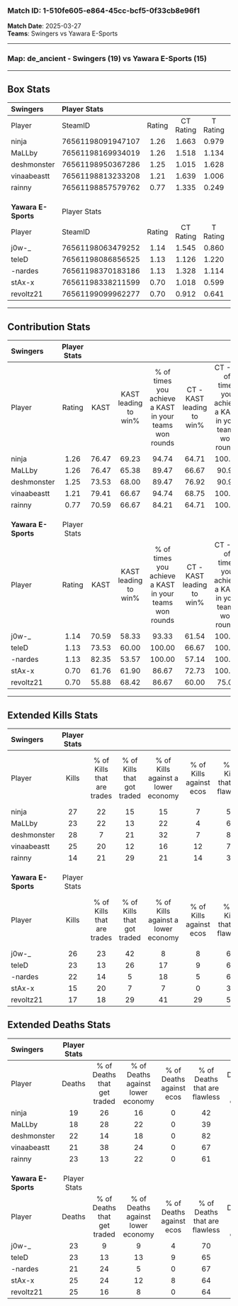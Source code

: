 ### Match ID: 1-510fe605-e864-45cc-bcf5-0f33cb8e96f1  
**Match Date**: 2025-03-27  
**Teams**: Swingers vs Yawara E-Sports  

---  

### **Map**: de_ancient - Swingers (19) vs Yawara E-Sports (15)  
---  

## Box Stats  

| **Swingers**        | Player Stats      |        |           |          |       |      |       |         |        |      |     |
| :- | :- | :-: | :-: | :-: | :-: | :-: | :-: | :-: | :-: | :-: | :-: |
| Player              | SteamID           | Rating | CT Rating | T Rating | KAST  | ADR  | Kills | Assists | Deaths | K/D  | HS% |
| ninja               | 76561198091947107 |  1.26  |   1.663   |  0.979   | 76.47 | 73.7 |  27   |    6    |   19   | 1.42 | 44  |
| MaLLby              | 76561198169934019 |  1.26  |   1.518   |  1.134   | 76.47 | 92.9 |  23   |   13    |   18   | 1.28 | 60  |
| deshmonster         | 76561198950367286 |  1.25  |   1.015   |  1.628   | 73.53 | 82.8 |  28   |    7    |   22   | 1.27 | 50  |
| vinaabeastt         | 76561198813233208 |  1.21  |   1.639   |  1.006   | 79.41 | 74.6 |  25   |    9    |   21   | 1.19 | 56  |
| rainny              | 76561198857579762 |  0.77  |   1.335   |  0.249   | 70.59 | 55.3 |  14   |    6    |   23   | 0.61 | 28  |
|                     |                   |        |           |          |       |      |       |         |        |      |     |
|                     |                   |        |           |          |       |      |       |         |        |      |     |
|                     |                   |        |           |          |       |      |       |         |        |      |     |
| **Yawara E-Sports** | Player Stats      |        |           |          |       |      |       |         |        |      |     |
| Player              | SteamID           | Rating | CT Rating | T Rating | KAST  | ADR  | Kills | Assists | Deaths | K/D  | HS% |
| j0w-_               | 76561198063479252 |  1.14  |   1.545   |  0.860   | 70.59 | 79.9 |  26   |    4    |   23   | 1.13 | 57  |
| teleD               | 76561198086856525 |  1.13  |   1.126   |  1.220   | 73.53 | 85.5 |  23   |   11    |   23   | 1.00 | 52  |
| -nardes             | 76561198370183186 |  1.13  |   1.328   |  1.114   | 82.35 | 66.3 |  22   |    9    |   21   | 1.05 | 27  |
| stAx-x              | 76561198338211599 |  0.70  |   1.018   |  0.599   | 61.76 | 52.8 |  15   |   10    |   25   | 0.60 | 46  |
| revoltz21           | 76561199099962277 |  0.70  |   0.912   |  0.641   | 55.88 | 51.9 |  17   |    8    |   25   | 0.68 | 29  |
---  

## Contribution Stats  

| **Swingers**        | Player Stats |       |                      |                                                        |                           |                                                             |                          |                                                            |
| :- | :-: | :-: | :-: | :-: | :-: | :-: | :-: | :-: |
| Player              |    Rating    | KAST  | KAST leading to win% | % of times you achieve a KAST in your teams won rounds | CT - KAST leading to win% | CT - % of times you achieve a KAST in your teams won rounds | T - KAST leading to win% | T - % of times you achieve a KAST in your teams won rounds |
| ninja               |     1.26     | 76.47 |        69.23         |                         94.74                          |           64.71           |                           100.00                            |          77.78           |                           87.50                            |
| MaLLby              |     1.26     | 76.47 |        65.38         |                         89.47                          |           66.67           |                            90.91                            |          63.64           |                           87.50                            |
| deshmonster         |     1.25     | 73.53 |        68.00         |                         89.47                          |           76.92           |                            90.91                            |          58.33           |                           87.50                            |
| vinaabeastt         |     1.21     | 79.41 |        66.67         |                         94.74                          |           68.75           |                           100.00                            |          63.64           |                           87.50                            |
| rainny              |     0.77     | 70.59 |        66.67         |                         84.21                          |           64.71           |                           100.00                            |          71.43           |                           62.50                            |
|                     |              |       |                      |                                                        |                           |                                                             |                          |                                                            |
|                     |              |       |                      |                                                        |                           |                                                             |                          |                                                            |
|                     |              |       |                      |                                                        |                           |                                                             |                          |                                                            |
| **Yawara E-Sports** | Player Stats |       |                      |                                                        |                           |                                                             |                          |                                                            |
| Player              |    Rating    | KAST  | KAST leading to win% | % of times you achieve a KAST in your teams won rounds | CT - KAST leading to win% | CT - % of times you achieve a KAST in your teams won rounds | T - KAST leading to win% | T - % of times you achieve a KAST in your teams won rounds |
| j0w-_               |     1.14     | 70.59 |        58.33         |                         93.33                          |           61.54           |                           100.00                            |          54.55           |                           85.71                            |
| teleD               |     1.13     | 73.53 |        60.00         |                         100.00                         |           66.67           |                           100.00                            |          53.85           |                           100.00                           |
| -nardes             |     1.13     | 82.35 |        53.57         |                         100.00                         |           57.14           |                           100.00                            |          50.00           |                           100.00                           |
| stAx-x              |     0.70     | 61.76 |        61.90         |                         86.67                          |           72.73           |                           100.00                            |          50.00           |                           71.43                            |
| revoltz21           |     0.70     | 55.88 |        68.42         |                         86.67                          |           60.00           |                            75.00                            |          77.78           |                           100.00                           |
---  

## Extended Kills Stats  

| **Swingers**        | Player Stats |                            |                            |                                    |                         |                              |                                 |                                       |                    |           |
| :- | :-: | :-: | :-: | :-: | :-: | :-: | :-: | :-: | :-: | :-: |
| Player              |    Kills     | % of Kills that are trades | % of Kills that got traded | % of Kills against a lower economy | % of Kills against ecos | % of Kills that are flawless | % of Kills that are close duels | % of Kills that are assisted by flash | Pistol Round Kills | AWP Kills |
| ninja               |      27      |             22             |             15             |                 15                 |            7            |              59              |                0                |                  11                   |         1          |     3     |
| MaLLby              |      23      |             22             |             13             |                 22                 |            4            |              61              |                9                |                   0                   |         0          |     3     |
| deshmonster         |      28      |             7              |             21             |                 32                 |            7            |              82              |                4                |                   0                   |         14         |     0     |
| vinaabeastt         |      25      |             20             |             12             |                 16                 |           12            |              76              |                0                |                   4                   |         0          |     4     |
| rainny              |      14      |             21             |             29             |                 21                 |           14            |              36              |                0                |                  14                   |         0          |     0     |
|                     |              |                            |                            |                                    |                         |                              |                                 |                                       |                    |           |
|                     |              |                            |                            |                                    |                         |                              |                                 |                                       |                    |           |
|                     |              |                            |                            |                                    |                         |                              |                                 |                                       |                    |           |
| **Yawara E-Sports** | Player Stats |                            |                            |                                    |                         |                              |                                 |                                       |                    |           |
| Player              |    Kills     | % of Kills that are trades | % of Kills that got traded | % of Kills against a lower economy | % of Kills against ecos | % of Kills that are flawless | % of Kills that are close duels | % of Kills that are assisted by flash | Pistol Round Kills | AWP Kills |
| j0w-_               |      26      |             23             |             42             |                 8                  |            8            |              65              |               12                |                  12                   |         0          |     2     |
| teleD               |      23      |             13             |             26             |                 17                 |            9            |              65              |                9                |                  17                   |         0          |     0     |
| -nardes             |      22      |             14             |             5              |                 18                 |            5            |              68              |                5                |                   5                   |         14         |     0     |
| stAx-x              |      15      |             20             |             7              |                 7                  |            0            |              33              |               13                |                   0                   |         0          |     0     |
| revoltz21           |      17      |             18             |             29             |                 41                 |           29            |              53              |                0                |                  18                   |         0          |     0     |
## Extended Deaths Stats  

| **Swingers**        | Player Stats |                             |                                   |                          |                               |                            |                           |               |
| :- | :-: | :-: | :-: | :-: | :-: | :-: | :-: | :-: |
| Player              |    Deaths    | % of Deaths that get traded | % of Deaths against lower economy | % of Deaths against ecos | % of Deaths that are flawless | % of Deaths that are close | % of Deaths while blinded | Deaths to AWP |
| ninja               |      19      |             26              |                16                 |            0             |              42               |             0              |            11             |       3       |
| MaLLby              |      18      |             28              |                22                 |            0             |              39               |             22             |             0             |       2       |
| deshmonster         |      22      |             14              |                18                 |            0             |              82               |             5              |             5             |       4       |
| vinaabeastt         |      21      |             38              |                24                 |            0             |              67               |             5              |            19             |       1       |
| rainny              |      23      |             13              |                22                 |            0             |              61               |             9              |            17             |       4       |
|                     |              |                             |                                   |                          |                               |                            |                           |               |
|                     |              |                             |                                   |                          |                               |                            |                           |               |
|                     |              |                             |                                   |                          |                               |                            |                           |               |
| **Yawara E-Sports** | Player Stats |                             |                                   |                          |                               |                            |                           |               |
| Player              |    Deaths    | % of Deaths that get traded | % of Deaths against lower economy | % of Deaths against ecos | % of Deaths that are flawless | % of Deaths that are close | % of Deaths while blinded | Deaths to AWP |
| j0w-_               |      23      |              9              |                 9                 |            4             |              70               |             4              |             4             |       0       |
| teleD               |      23      |             13              |                13                 |            9             |              65               |             9              |             0             |       1       |
| -nardes             |      21      |             24              |                 5                 |            0             |              67               |             0              |             5             |       3       |
| stAx-x              |      25      |             24              |                12                 |            8             |              64               |             0              |             4             |       7       |
| revoltz21           |      25      |             16              |                 8                 |            0             |              64               |             0              |            12             |       4       |
